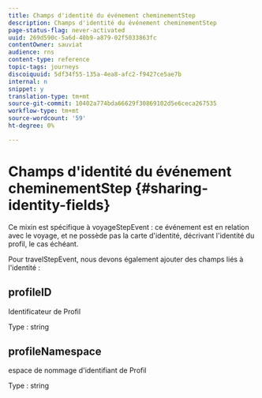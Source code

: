 ```yaml
---
title: Champs d'identité du événement cheminementStep
description: Champs d'identité du événement cheminementStep
page-status-flag: never-activated
uuid: 269d590c-5a6d-40b9-a879-02f5033863fc
contentOwner: sauviat
audience: rns
content-type: reference
topic-tags: journeys
discoiquuid: 5df34f55-135a-4ea8-afc2-f9427ce5ae7b
internal: n
snippet: y
translation-type: tm+mt
source-git-commit: 10402a774bda66629f30869102d5e6ceca267535
workflow-type: tm+mt
source-wordcount: '59'
ht-degree: 0%

---
```



# Champs d&#39;identité du événement cheminementStep {#sharing-identity-fields}

Ce mixin est spécifique à voyageStepEvent : ce événement est en relation avec le voyage, et ne possède pas la carte d&#39;identité, décrivant l&#39;identité du profil, le cas échéant.

Pour travelStepEvent, nous devons également ajouter des champs liés à l&#39;identité :

## profileID

Identificateur de Profil

Type : string

## profileNamespace

espace de nommage d&#39;identifiant de Profil

Type : string